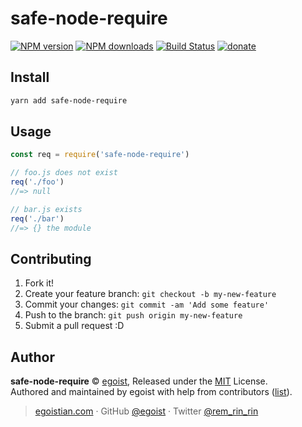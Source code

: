 # safe-node-require

[![NPM version](https://img.shields.io/npm/v/safe-node-require.svg?style=flat)](https://npmjs.com/package/safe-node-require) [![NPM downloads](https://img.shields.io/npm/dm/safe-node-require.svg?style=flat)](https://npmjs.com/package/safe-node-require) [![Build Status](https://img.shields.io/circleci/project/egoist/safe-node-require/master.svg?style=flat)](https://circleci.com/gh/egoist/safe-node-require) [![donate](https://img.shields.io/badge/$-donate-ff69b4.svg?maxAge=2592000&style=flat)](https://github.com/egoist/donate)

## Install

```bash
yarn add safe-node-require
```

## Usage

```js
const req = require('safe-node-require')

// foo.js does not exist
req('./foo')
//=> null

// bar.js exists
req('./bar')
//=> {} the module
```

## Contributing

1. Fork it!
2. Create your feature branch: `git checkout -b my-new-feature`
3. Commit your changes: `git commit -am 'Add some feature'`
4. Push to the branch: `git push origin my-new-feature`
5. Submit a pull request :D


## Author

**safe-node-require** © [egoist](https://github.com/egoist), Released under the [MIT](./LICENSE) License.<br>
Authored and maintained by egoist with help from contributors ([list](https://github.com/egoist/safe-node-require/contributors)).

> [egoistian.com](https://egoistian.com) · GitHub [@egoist](https://github.com/egoist) · Twitter [@rem_rin_rin](https://twitter.com/rem_rin_rin)
